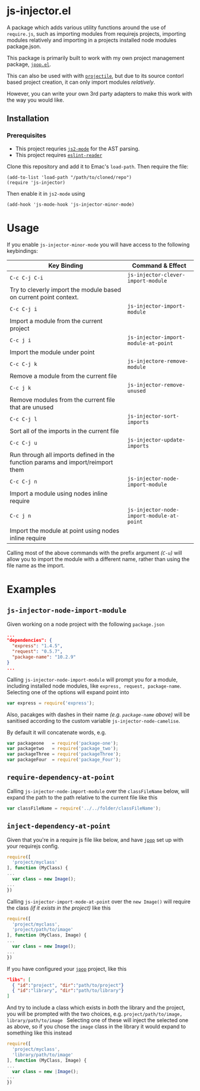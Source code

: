 # js-injector.el #

A package which adds various utility functions around the use of
`require.js`, such as importing modules from requirejs projects,
importing modules relatively and importing in a projects installed
node modules package.json.

This package is primarily built to work with my own project management
package, [`jpop.el`](https://github.com/domtronn/jpop.el). 

This can also be used with with
[`projectile`](https://github.com/bbatsov/projectile), but due to its
source contorl based project creation, it can only import modules
_relatively_.

However, you can write your own 3rd party adapters to make this work
with the way you would like.

## Installation ##

### Prerequisites
* This project requries [`js2-mode`](https://github.com/mooz/js2-mode)
for the AST parsing.
* This project requires [`eslint-reader`](https://github.com/domtronn/eslint-reader.el)

Clone this repository and add it to Emac's `load-path`. Then require the file:
```
(add-to-list 'load-path "/path/to/cloned/repo")
(require 'js-injector)
```
Then enable it in `js2-mode` using
```
(add-hook 'js-mode-hook 'js-injector-minor-mode)
```

# Usage

If you enable `js-injector-minor-mode` you will have access to the following keybindings:

Key Binding | Command & Effect
-------- | --- 
`C-c C-j C-i` | `js-injector-clever-import-module`
 | Try to cleverly import the module based on current point context.
`C-c C-j i` | `js-injector-import-module`
 | Import a module from the current project
 `C-c j i` | `js-injector-import-module-at-point`
 | Import the module under point
`C-c C-j k` | `js-injectore-remove-module`
 | Remove a module from the current file
 `C-c j k` | `js-injector-remove-unused`
 | Remove modules from the current file that are unused
`C-c C-j l` | `js-injector-sort-imports`
 | Sort all of the imports in the current file
`C-c C-j u` | `js-injector-update-imports`
 | Run through all imports defined in the function params and import/reimport them
`C-c C-j n` | `js-injector-node-import-module`
 | Import a module using nodes inline require
 `C-c j n` | `js-injector-node-import-module-at-point`
 | Import the module at point using nodes inline require
 
 Calling most of the above commands with the prefix argument _(`C-u`)_
 will allow you to import the module with a different name, rather
 than using the file name as the import.
 
# Examples #

## `js-injector-node-import-module` ##

Given working on a node project with the following `package.json`

```json
...
"dependencies": {
  "express": "1.4.5",
  "request": "0.5.7",
  "package-name": "10.2.9"
}
...
```

Calling `js-injector-node-import-module` will prompt you for a module,
including installed node modules, like `express, request,
package-name`.  Selecting one of the options will expand point into

```javascript
var express = require('express'); 
``` 

Also, pacakges with dashes in their name _(e.g. `package-name` above)_
will be sanitised according to the custom variable
`js-injector-node-camelise`.

By default it will concatenate words, e.g.

```javascript
var packageone   = require('package-one'); 
var packagetwo   = require('package_two'); 
var packageThree = require('packageThree'); 
var packageFour  = require('package_Four'); 
```

## `require-dependency-at-point` ##

Calling `js-injector-node-import-module` over the `classFileName` below,
will expand the path to the path relative to the current file like this

```javascript
var classFileName = require('../../folder/classFileName');
```

## `inject-dependency-at-point` ##

Given that you're in a require js file like below, and have
[`jpop`](https://github.com/domtronn/jpop.el) set up with your
requirejs config.

```javascript
require([
  'project/myclass'
], function (MyClass) {
...
  var class = new Image();
...
})
```

Calling `js-injector-import-mode-at-point` over the `new Image()` will
require the class _(if it exists in the project)_ like this

```javascript
require([
  'project/myclass',
  'project/path/to/image'
], function (MyClass, Image) {
...
  var class = new Image();
...
})
```

If you have configured your [`jpop`](https://github.com/domtronn/jpop.el) project, like this

```json
"libs": [
  { "id":"project", "dir":"path/to/project"}
  { "id":"library", "dir":"path/to/library"}
]
```

And try to include a class which exists in _both_ the library and the
project, you will be prompted with the two choices,
e.g. `project/path/to/image, library/path/to/image ` Selecting one of
these will inject the selected one as above, so if you chose the
`image` class in the library it would expand to something like this
instead

```javascript
require([
  'project/myclass',
  'library/path/to/image'
], function (MyClass, Image) {
...
  var class = new |Image();
...
})
```

